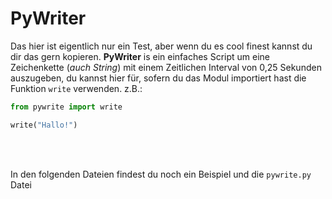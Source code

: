 # PyWriter
Das hier ist eigentlich nur ein Test, aber wenn du es cool finest kannst du dir das gern kopieren.
**PyWriter** is ein einfaches Script um eine Zeichenkette (*auch String*) mit einem Zeitlichen Interval
von 0,25 Sekunden auszugeben, du kannst hier für, sofern du das Modul importiert hast die Funktion 
`write` verwenden. z.B.:
```py
from pywrite import write

write("Hallo!")
```

<br /><br />

In den folgenden Dateien findest du noch ein Beispiel und die `pywrite.py` Datei
